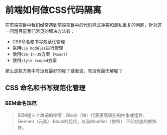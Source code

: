 # 前端如何做CSS代码隔离

在前端项目中我们经常遇到前端项目中的代码样式冲突和混乱重复的问题，针对这一问题目前我们常见的解决方法有：
- CSS命名和书写规范化管理
- 采用`CSS modules`进行管理
- 使用`CSS-In-JS`方案（`React`）
- 使用`style scoped`方案

那么这些方案中有没有最好的呢？或者说，有没有最优解呢？

## CSS 命名和书写规范化管理
### BEM命名规范
>BEM是三个单词的缩写：Block（块）代表更高级别的抽象或组件，Element（元素） Block的后代，以及Modifier（修饰） 不同状态的修饰符。

